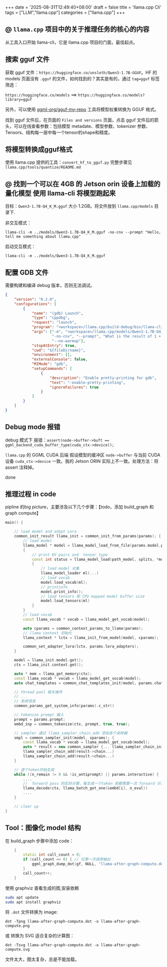 +++
date = '2025-08-31T12:49:40+08:00'
draft = false
title = 'llama.cpp Cli'
tags = ["LLM","llama.cpp"]
categories = ["llama.cpp"]
+++


## @ `llama.cpp` 项目中的关于推理任务的核心的内容

从工具入口开始 llama-cli，它是 llama.cpp 项目的门面，最佳起点。


## 搜索 gguf 文件

获取 gguf 文件：`https://huggingface.co/unsloth/Qwen3-1.7B-GGUF`。HF 的 models 页面没有 `.gguf` 的文件，如何找到的？其实是有的，通过 `tag=gguf` 标签筛选：

`https://huggingface.co/models` ==> `https://huggingface.co/models?library=gguf`

另外，可以使用 [ggml-org/gguf-my-repo](https://huggingface.co/spaces/ggml-org/gguf-my-repo) 工具将模型权重转换为 GGUF 格式。

找到 gguf 文件后，在页面的 `Files and versions` 页面，点击 gguf 文件后的箭头，可以在线查看参数：包括模型 metadate、模型参数、tokenizer 参数、Tensors、结构每一层中每一个tensor的shape和精度。

## 将模型转换成gguf格式

使用 llama.cpp 提供的工具：`convert_hf_to_gguf.py` 完整步骤见 `llama.cpp/tools/quantize/README.md`


## @ 找到一个可以在 4GB 的 Jetson orin 设备上加载的量化模型 使用 llama-cli 将模型跑起来 

目标：`Qwen3-1.7B-Q4_K_M.gguf`   大小 1.2GB。将文件放到 `llama.cpp/models` 目录下.

非交互模式：

`llama-cli -m ../models/Qwen3-1.7B-Q4_K_M.gguf -no-cnv --prompt "Hello, tell me something about llama.cpp"`

启动交互模式：

`llama-cli -m ../models/Qwen3-1.7B-Q4_K_M.gguf`


## 配置 GDB 文件

需要构建和编译 debug 版本，否则无法调试。

~~~json
{
    "version": "0.2.0",
    "configurations": [
        {
            "name": "(gdb) Launch",
            "type": "cppdbg",
            "request": "launch",
            "program": "<workspace>/llama.cpp/build-debug/bin/llama-cli",
            "args": ["-m", "<workspace>/llama.cpp/models/Qwen3-1.7B-Q4_K_M.gguf", 
                     "-no-cnv", "--prompt", "What is the result of 1 + 1 in Math?", 
                     "--no-warmup"],
            "stopAtEntry": true,
            "cwd": "${fileDirname}",
            "environment": [],
            "externalConsole": false,
            "MIMode": "gdb",
            "setupCommands": [
                {
                    "description": "Enable pretty-printing for gdb",
                    "text": "-enable-pretty-printing",
                    "ignoreFailures": true
                }
            ]
        }
    ]
}
~~~


## Debug mode 报错

debug 模式下 报错：`assert(node->buffer->buft == ggml_backend_cuda_buffer_type(cuda_ctx->device));` 

`llama.cpp` 的 GGML CUDA 后端 假设模型的缓冲区 `node->buffer` 与当前 CUDA 设备 `cuda_ctx->device` 一致。我的 Jetson ORIN 实际上不一致。处理方法：将 assert 注释掉。

done


## 推理过程 in code

pipline 的big picture，主要涉及以下几个步骤：【todo，添加 build_graph 和 graph compute】

~~~cpp
main() {

    // load model and adapt Lora
    common_init_result llama_init = common_init_from_params(params); {
        // load model
        llama_model * model = llama_model_load_from_file(params.model.path.c_str(), mparams); 
        {
            // print KV pairs and  tensor type
            const int status = llama_model_load(path_model, splits, *model, params);
            {
                // load model 对象
                llama_model_loader ml(...)
                // load vocab
                model.load_vocab(ml);
                // printinfo
                model.print_info();
                // load tensors 和 CPU mapped model buffer size
                model.load_tensors(ml)
            }
        }
        // load vocab
        const llama_vocab * vocab = llama_model_get_vocab(model);

        auto cparams = common_context_params_to_llama(params);
        // llama context 初始化
        llama_context * lctx = llama_init_from_model(model, cparams);

        common_set_adapter_lora(lctx, params.lora_adapters);
    }

    model = llama_init.model.get();
    ctx = llama_init.context.get();

    auto * mem = llama_get_memory(ctx);
    const llama_vocab * vocab = llama_model_get_vocab(model);
    auto chat_templates = common_chat_templates_init(model, params.chat_template);

    // thread pool 相关操作
    // ...
    // 系统信息
    common_params_get_system_info(params).c_str()

    // tokenize prompt 输入
    prompt = params.prompt;
    embd_inp = common_tokenize(ctx, prompt, true, true);

    // sampler 通过 llama_sampler_chain_add 添加各个采样器
    smpl = common_sampler_init(model, sparams); {
        const llama_vocab * vocab = llama_model_get_vocab(model);
        auto * result = new common_sampler {... llama_sampler_chain_init(lparams),...}
        llama_sampler_chain_add(result->chain...)
        llama_sampler_chain_add(result->chain...)
    }

    // 逐个token开始生成
    while ((n_remain != 0 && !is_antiprompt) || params.interactive) {
        ....
        //  forward pass 的实际计算，每生成一个token 前都需要一次 forward 计算
        llama_decode(ctx, llama_batch_get_one(&embd[i], n_eval))  
        ....
    }

    // clear up
}

~~~


## Tool：图像化 model 结构 

在 build_graph 步骤中添加 code：

~~~cpp
    {
        static int call_count = 0;
        if (call_count == 0) { // 仅第一次调用输出
            ggml_graph_dump_dot(gf, NULL, "llama-after-graph-compute.dot");
        }
        call_count++;
    }
~~~

使用 graphviz 查看生成的图,安装依赖

~~~sh
sudo apt update
sudo apt install graphviz
~~~

将 `.dot` 文件转换为 image: 

`dot -Tpng llama-after-graph-compute.dot -o llama-after-graph-compute.png`

或 转换为 SVG 适合复杂的计算图：

`dot -Tsvg llama-after-graph-compute.dot -o llama-after-graph-compute.svg`

文件太大，图太复杂，总是不能加载。
